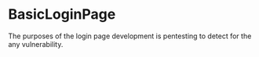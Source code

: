 # BasicLoginPage
The purposes of the login page development is pentesting to detect for the any vulnerability.
